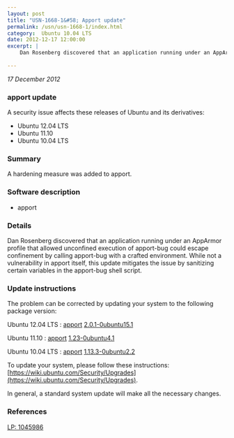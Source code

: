 ```yaml
---
layout: post
title: "USN-1668-1&#58; Apport update"
permalink: /usn/usn-1668-1/index.html
category:  Ubuntu 10.04 LTS
date: 2012-12-17 12:00:00
excerpt: |
    Dan Rosenberg discovered that an application running under an AppArmor profile that allowed unconfined execution of apport-bug could escape confinement by calling apport-bug with a crafted environment. While not a vulnerability in apport itself, this update mitigates the issue by sanitizing certain variables in the apport-bug shell script. 
    
--- 
```

 
 

*17 December 2012*

### apport update

A security issue affects these releases of Ubuntu and its derivatives:

* Ubuntu 12.04 LTS
* Ubuntu 11.10
* Ubuntu 10.04 LTS

### Summary

A hardening measure was added to apport. 

### Software description

* apport 

### Details

Dan Rosenberg discovered that an application running under an AppArmor profile that allowed unconfined execution of apport-bug could escape confinement by calling apport-bug with a crafted environment. While not a vulnerability in apport itself, this update mitigates the issue by sanitizing certain variables in the apport-bug shell script. 

### Update instructions

The problem can be corrected by updating your system to the following package version:

Ubuntu 12.04 LTS
 : [apport](https://launchpad.net/ubuntu/+source/apport) <span> [2.0.1-0ubuntu15.1](https://launchpad.net/ubuntu/+source/apport/2.0.1-0ubuntu15.1) </span> 

Ubuntu 11.10
 : [apport](https://launchpad.net/ubuntu/+source/apport) <span> [1.23-0ubuntu4.1](https://launchpad.net/ubuntu/+source/apport/1.23-0ubuntu4.1) </span> 

Ubuntu 10.04 LTS
 : [apport](https://launchpad.net/ubuntu/+source/apport) <span> [1.13.3-0ubuntu2.2](https://launchpad.net/ubuntu/+source/apport/1.13.3-0ubuntu2.2) </span> 

To update your system, please follow these instructions: [https://wiki.ubuntu.com/Security/Upgrades](https://wiki.ubuntu.com/Security/Upgrades).

In general, a standard system update will make all the necessary changes. 

### References

 
 [LP: 1045986](https://launchpad.net/bugs/1045986)
 

